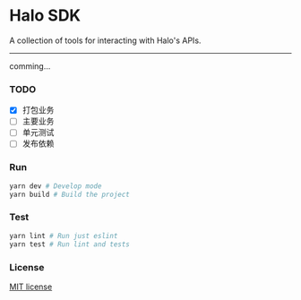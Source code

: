 # Halo SDK

A collection of tools for interacting with Halo's APIs.

---

comming...

### TODO

- [x] 打包业务
- [ ] 主要业务
- [ ] 单元测试
- [ ] 发布依赖

### Run

```bash
yarn dev # Develop mode
yarn build # Build the project
```

### Test

```bash
yarn lint # Run just eslint
yarn test # Run lint and tests
```

### License

[MIT license](./LICENSE)
